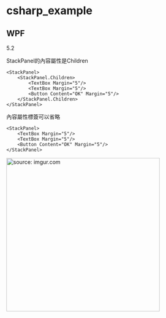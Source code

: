 # csharp_example


## WPF

5.2 

StackPanel的內容屬性是Children

```
<StackPanel>
    <StackPanel.Children>
        <TextBox Margin="5"/>
        <TextBox Margin="5"/>
        <Button Content="OK" Margin="5"/>
    </StackPanel.Children>
</StackPanel>
```    

內容屬性標簽可以省略
```
<StackPanel>
    <TextBox Margin="5"/>
    <TextBox Margin="5"/>
    <Button Content="OK" Margin="5"/>
</StackPanel>
```

<a href="https://imgur.com/KOA6Q6X"><img src="https://i.imgur.com/KOA6Q6X.png" title="source: imgur.com" width="400px" /></a>